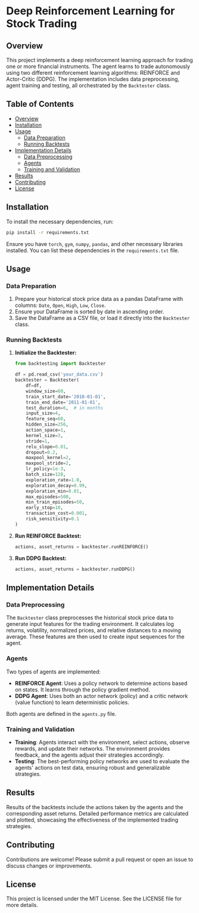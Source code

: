
# Deep Reinforcement Learning for Stock Trading

## Overview

This project implements a deep reinforcement learning approach for trading one or more financial instruments. The agent learns to trade autonomously using two different reinforcement learning algorithms: REINFORCE and Actor-Critic (DDPG). The implementation includes data preprocessing, agent training and testing, all orchestrated by the `Backtester` class.

## Table of Contents

- [Overview](#overview)
- [Installation](#installation)
- [Usage](#usage)
  - [Data Preparation](#data-preparation)
  - [Running Backtests](#running-backtests)
- [Implementation Details](#implementation-details)
  - [Data Preprocessing](#data-preprocessing)
  - [Agents](#agents)
  - [Training and Validation](#training-and-validation)
- [Results](#results)
- [Contributing](#contributing)
- [License](#license)

## Installation

To install the necessary dependencies, run:

```bash
pip install -r requirements.txt
```

Ensure you have `torch`, `gym`, `numpy`, `pandas`, and other necessary libraries installed. You can list these dependencies in the `requirements.txt` file.

## Usage

### Data Preparation

1. Prepare your historical stock price data as a pandas DataFrame with columns: `Date`, `Open`, `High`, `Low`, `Close`.
2. Ensure your DataFrame is sorted by date in ascending order.
3. Save the DataFrame as a CSV file, or load it directly into the `Backtester` class.

### Running Backtests

1. **Initialize the Backtester:**
   ```python
   from backtesting import Backtester

   df = pd.read_csv('your_data.csv')
   backtester = Backtester(
       df=df,
       window_size=60,
       train_start_date='2010-01-01',
       train_end_date='2011-01-01',
       test_duration=6,  # in months
       input_size=4,
       feature_seq=60,
       hidden_size=256,
       action_space=1,
       kernel_size=3,
       stride=1,
       relu_slope=0.01,
       dropout=0.2,
       maxpool_kernel=2,
       maxpool_stride=2,
       lr_policy=1e-3,
       batch_size=128,
       exploration_rate=1.0,
       exploration_decay=0.99,
       exploration_min=0.01,
       max_episodes=500,
       min_train_episodes=50,
       early_stop=10,
       transaction_cost=0.001,
       risk_sensitivity=0.1
   )
   ```

2. **Run REINFORCE Backtest:**
   ```python
   actions, asset_returns = backtester.runREINFORCE()
   ```

3. **Run DDPG Backtest:**
   ```python
   actions, asset_returns = backtester.runDDPG()
   ```

## Implementation Details

### Data Preprocessing

The `Backtester` class preprocesses the historical stock price data to generate input features for the trading environment. It calculates log returns, volatility, normalized prices, and relative distances to a moving average. These features are then used to create input sequences for the agent.

### Agents

Two types of agents are implemented:

- **REINFORCE Agent**: Uses a policy network to determine actions based on states. It learns through the policy gradient method.
- **DDPG Agent**: Uses both an actor network (policy) and a critic network (value function) to learn deterministic policies.

Both agents are defined in the `agents.py` file.

### Training and Validation

- **Training**: Agents interact with the environment, select actions, observe rewards, and update their networks. The environment provides feedback, and the agents adjust their strategies accordingly.
- **Testing**: The best-performing policy networks are used to evaluate the agents' actions on test data, ensuring robust and generalizable strategies.

## Results

Results of the backtests include the actions taken by the agents and the corresponding asset returns. Detailed performance metrics are calculated and plotted, showcasing the effectiveness of the implemented trading strategies.

## Contributing

Contributions are welcome! Please submit a pull request or open an issue to discuss changes or improvements.

## License

This project is licensed under the MIT License. See the LICENSE file for more details.
